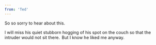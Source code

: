 ```yaml
---
from: 'Ted'
---
```


So so sorry to hear about this.

I will miss his quiet stubborn hogging of his spot on the couch so that the intruder would not sit there.  But I know he liked me anyway. 